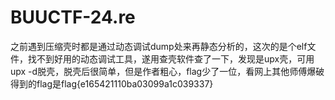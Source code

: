 # BUUCTF-24.re

之前遇到压缩壳时都是通过动态调试dump处来再静态分析的，这次的是个elf文件，找不到好用的动态调试工具，遂用查壳软件查了一下，发现是upx壳，可用upx -d脱壳，脱壳后很简单，但是作者粗心，flag少了一位，看网上其他师傅爆破得到的flag是flag{e165421110ba03099a1c039337}

